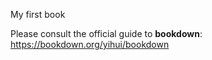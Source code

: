 My first book

Please consult the official guide to **bookdown**: https://bookdown.org/yihui/bookdown

